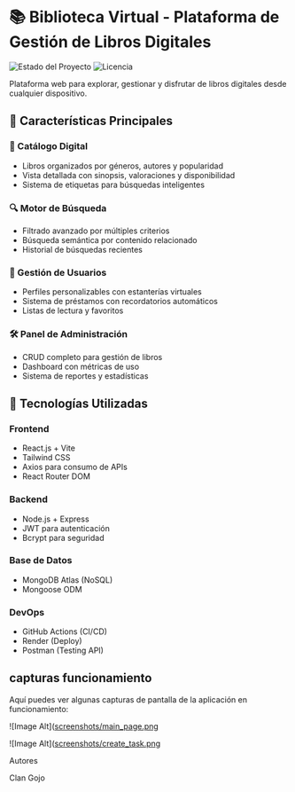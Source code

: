 # 📚 Biblioteca Virtual - Plataforma de Gestión de Libros Digitales

![Estado del Proyecto](https://img.shields.io/badge/Estado-En%20Desarrollo-yellow) 
![Licencia](https://img.shields.io/badge/Licencia-MIT-green)

Plataforma web para explorar, gestionar y disfrutar de libros digitales desde cualquier dispositivo.

## 🌟 Características Principales

### 📖 Catálogo Digital
- Libros organizados por géneros, autores y popularidad
- Vista detallada con sinopsis, valoraciones y disponibilidad
- Sistema de etiquetas para búsquedas inteligentes

### 🔍 Motor de Búsqueda
- Filtrado avanzado por múltiples criterios
- Búsqueda semántica por contenido relacionado
- Historial de búsquedas recientes

### 👤 Gestión de Usuarios
- Perfiles personalizables con estanterías virtuales
- Sistema de préstamos con recordatorios automáticos
- Listas de lectura y favoritos

### 🛠️ Panel de Administración
- CRUD completo para gestión de libros
- Dashboard con métricas de uso
- Sistema de reportes y estadísticas

## 🚀 Tecnologías Utilizadas

### Frontend
- React.js + Vite
- Tailwind CSS
- Axios para consumo de APIs
- React Router DOM

### Backend
- Node.js + Express
- JWT para autenticación
- Bcrypt para seguridad

### Base de Datos
- MongoDB Atlas (NoSQL)
- Mongoose ODM

### DevOps
- GitHub Actions (CI/CD)
- Render (Deploy)
- Postman (Testing API)


## capturas funcionamiento
Aquí puedes ver algunas capturas de pantalla de la aplicación en funcionamiento:

![Image Alt]([screenshots/main_page.png](https://github.com/KeiXXX19/Librer-a-Virtual/blob/53abc723f0727a86073a00496db10db319593938/Agregar%20Libro.jpg)

![Image Alt]([screenshots/create_task.png](https://github.com/KeiXXX19/Librer-a-Virtual/blob/7aab50b3e7a88371b99f51caf8c39f581fa4e7b8/Agregar%20Libro.jpg)



Autores

Clan Gojo


